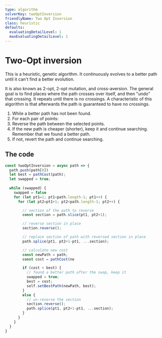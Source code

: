 ```yaml
---
type: algorithm
solverKey: twoOptInversion
friendlyName: Two Opt Inversion
class: heuristic
defaults:
  evaluatingDetailLevel: 1
  maxEvaluatingDetailLevel: 1
---
```



# Two-Opt inversion

This is a heuristic, genetic algorithm. It continuously evolves to a better path until it can't find a better evolution.

It is also known as 2-opt, 2-opt mutation, and cross-aversion. The general goal is to find places where the path crosses over itself, and then "undo" that crossing. It repeats until there is no crossings. A characteristic of this algorithm is that afterwards the path is guaranteed to have no crossings.

  1. While a better path has not been found.
  2. For each pair of points:
  3. Reverse the path between the selected points.
  4. If the new path is cheaper (shorter), keep it and continue searching. Remember that we found a better path.
  5. If not, revert the path and continue searching.

## The code

```javascript
const twoOptInversion = async path => {
  path.push(path[0])
  let best = pathCost(path);
  let swapped = true;
  
  while (swapped) {
    swapped = false
    for (let pt1=1; pt1<path.length-1; pt1++) {
      for (let pt2=pt1+1; pt2<path.length-1; pt2++) {

        // section of the path to reverse
        const section = path.slice(pt1, pt2+1);

        // reverse section in place
        section.reverse();

        // replace section of path with reversed section in place
        path.splice(pt1, pt2+1-pt1, ...section);

        // calculate new cost
        const newPath = path;
        const cost = pathCost(ne

        if (cost < best) {
          // found a better path after the swap, keep it
          swapped = true;
          best = cost;
          self.setBestPath(newPath, best);
        } 
        else {
          // un-reverse the section
          section.reverse();
          path.splice(pt1, pt2+1-pt1, ...section);
        }
      }
    }
  }
}

```
